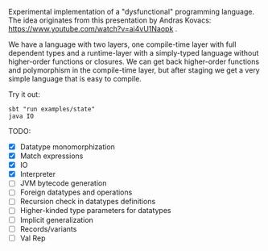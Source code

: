Experimental implementation of a "dysfunctional" programming language.
The idea originates from this presentation by Andras Kovacs: https://www.youtube.com/watch?v=ai4vU1Naopk .

We have a language with two layers, one compile-time layer with full dependent types and a runtime-layer with a simply-typed language without higher-order functions or closures. We can get back higher-order functions and polymorphism in the compile-time layer, but after staging we get a very simple language that is easy to compile.

Try it out:
```
sbt "run examples/state"
java IO
```

TODO:
- [x] Datatype monomorphization
- [x] Match expressions
- [x] IO
- [x] Interpreter
- [ ] JVM bytecode generation
- [ ] Foreign datatypes and operations
- [ ] Recursion check in datatypes definitions
- [ ] Higher-kinded type parameters for datatypes
- [ ] Implicit generalization
- [ ] Records/variants
- [ ] Val Rep
